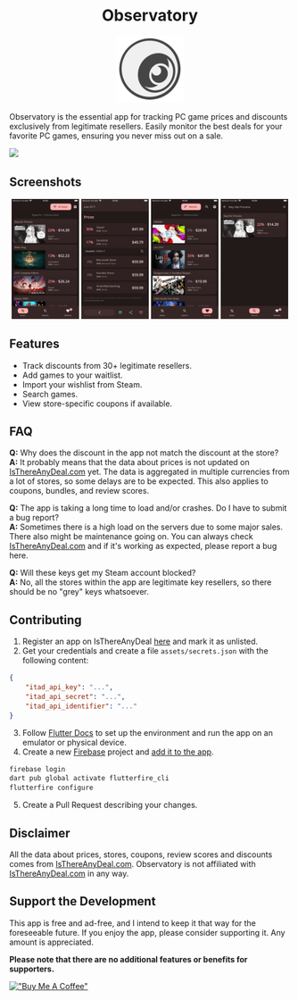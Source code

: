 <h1 align="center">
   Observatory
</h1>

<p align="center">
    <img src="./assets/icon/observatory.png" alt="alt text" width="120" height="120">
</p>

Observatory is the essential app for tracking PC game prices and discounts exclusively from legitimate resellers. Easily monitor the best deals for your favorite PC games, ensuring you never miss out on a sale.

[<img src="https://benjamindean.github.io/observatory/assets/ios-badge.svg">](https://apps.apple.com/us/app/observatory-for-itad/id6479194330)

## Screenshots

<p align="middle">
  <img src="./screenshots/ios/iPhone 8 Plus_deals_page.png" width="24%" />
  <img src="./screenshots/ios/iPhone 8 Plus_deal_page.png" width="24%" />
  <img src="./screenshots/ios/iPhone 8 Plus_waitlist_page.png" width="24%" />
  <img src="./screenshots/ios/iPhone 8 Plus_search_page.png" width="24%" />
</p>

## Features

- Track discounts from 30+ legitimate resellers.
- Add games to your waitlist.
- Import your wishlist from Steam.
- Search games.
- View store-specific coupons if available.

## FAQ

**Q:** Why does the discount in the app not match the discount at the store?  
**A:** It probably means that the data about prices is not updated on [IsThereAnyDeal.com](https://isthereanydeal.com) yet. The data is aggregated in multiple currencies from a lot of stores, so some delays are to be expected. This also applies to coupons, bundles, and review scores.

**Q:** The app is taking a long time to load and/or crashes. Do I have to submit a bug report?  
**A:** Sometimes there is a high load on the servers due to some major sales. There also might be maintenance going on. You can always check [IsThereAnyDeal.com](https://isthereanydeal.com) and if it's working as expected, please report a bug here.

**Q:** Will these keys get my Steam account blocked?  
**A:** No, all the stores within the app are legitimate key resellers, so there should be no "grey" keys whatsoever.

## Contributing

1. Register an app on IsThereAnyDeal [here](https://isthereanydeal.com/apps/my/) and mark it as unlisted.
2. Get your credentials and create a file `assets/secrets.json` with the following content:

```json
{
    "itad_api_key": "...",
    "itad_api_secret": "...",
    "itad_api_identifier": "..."
}
```
3. Follow [Flutter Docs](https://docs.flutter.dev/) to set up the environment and run the app on an emulator or physical device.
4. Create a new [Firebase](https://firebase.google.com/) project and [add it to the app](https://firebase.google.com/docs/flutter/setup). 

```bash
firebase login
dart pub global activate flutterfire_cli
flutterfire configure
```

5. Create a Pull Request describing your changes.

## Disclaimer 

All the data about prices, stores, coupons, review scores and discounts comes from [IsThereAnyDeal.com](https://isthereanydeal.com). Observatory is not affiliated with [IsThereAnyDeal.com](https://isthereanydeal.com) in any way.

## Support the Development

This app is free and ad-free, and I intend to keep it that way for the foreseeable future. If you enjoy the app, please consider supporting it. Any amount is appreciated.

**Please note that there are no additional features or benefits for supporters.**

[!["Buy Me A Coffee"](https://www.buymeacoffee.com/assets/img/custom_images/orange_img.png)](https://www.buymeacoffee.com/benjaminabel)

